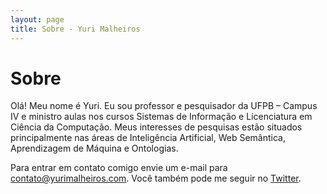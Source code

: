 ```yaml
---
layout: page
title: Sobre - Yuri Malheiros
---
```


Sobre
=====
Olá! Meu nome é Yuri. Eu sou professor e pesquisador da UFPB – Campus IV e ministro aulas nos cursos Sistemas de Informação e Licenciatura em Ciência da Computação. Meus interesses de pesquisas estão situados principalmente nas áreas de Inteligência Artificial, Web Semântica, Aprendizagem de Máquina e Ontologias.

Para entrar em contato comigo envie um e-mail para <a href="mailto:contato@yurimalheiros.com">contato@yurimalheiros.com</a>. Você também pode me seguir no <a href="http://twitter.com/yurimalheiros">Twitter</a>.
